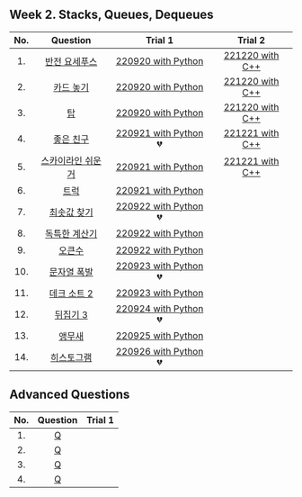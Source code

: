 ## Week 2. Stacks, Queues, Dequeues

|No.  |Question|Trial 1|Trial 2|
|:---:|:------:|:-----:|:-----:|
|1.  | [반전 요세푸스](https://www.acmicpc.net/problem/20301)         | [220920 with Python](https://github.com/JoonHyeok-hozy-Kim/algorithm_study/blob/main/BaekJoon/Solutions/Week2/py/Sol_A_220920_20301.py) | [221220 with C++](https://github.com/JoonHyeok-hozy-Kim/algorithm_study/blob/main/BaekJoon/Solutions/Week2/cpp/Sol_01_221220_20301.cpp) |
|2.  | [카드 놓기](https://www.acmicpc.net/problem/18115)           | [220920 with Python](https://github.com/JoonHyeok-hozy-Kim/algorithm_study/blob/main/BaekJoon/Solutions/Week2/py/Sol_B_220920_18115.py) | [221220 with C++](https://github.com/JoonHyeok-hozy-Kim/algorithm_study/blob/main/BaekJoon/Solutions/Week2/cpp/Sol_02_221220_18115.cpp) |
|3.  | [탑](https://www.acmicpc.net/problem/2493)                |[220920 with Python](https://github.com/JoonHyeok-hozy-Kim/algorithm_study/blob/main/BaekJoon/Solutions/Week2/py/Sol_C_220920_2493.py) | [221220 with C++](https://github.com/JoonHyeok-hozy-Kim/algorithm_study/blob/main/BaekJoon/Solutions/Week2/cpp/Sol_03_221220_2493.cpp) |
|4.  | [좋은 친구](https://www.acmicpc.net/problem/3078)            |  [220921 with Python](https://github.com/JoonHyeok-hozy-Kim/algorithm_study/blob/main/BaekJoon/Solutions/Week2/py/Sol_D_220921_3078.py) :broken_heart:| [221221 with C++](https://github.com/JoonHyeok-hozy-Kim/algorithm_study/blob/main/BaekJoon/Solutions/Week2/cpp/Sol_04_221221_3078.cpp) |
|5.  | [스카이라인 쉬운거](https://www.acmicpc.net/problem/1863)        |  [220921 with Python](https://github.com/JoonHyeok-hozy-Kim/algorithm_study/blob/main/BaekJoon/Solutions/Week2/py/Sol_E_220921_1863.py) | [221221 with C++](https://github.com/JoonHyeok-hozy-Kim/algorithm_study/blob/main/BaekJoon/Solutions/Week2/cpp/Sol_05_221221_1863.cpp) |
|6.  | [트럭](https://www.acmicpc.net/problem/13335)              |     [220921 with Python](https://github.com/JoonHyeok-hozy-Kim/algorithm_study/blob/main/BaekJoon/Solutions/Week2/py/Sol_F_220921_13335.py) | []() |
|7.  | [최솟값 찾기](https://www.acmicpc.net/problem/11003)          |  [220922 with Python](https://github.com/JoonHyeok-hozy-Kim/algorithm_study/blob/main/BaekJoon/Solutions/Week2/py/Sol_G_220922_11003.py) :broken_heart:| []() |
|8.  | [독특한 계산기](https://www.acmicpc.net/problem/19591)         |  [220922 with Python](https://github.com/JoonHyeok-hozy-Kim/algorithm_study/blob/main/BaekJoon/Solutions/Week2/py/Sol_H_220922_19591.py) | []() |
|9.  | [오큰수](https://www.acmicpc.net/problem/17298)             |     [220922 with Python](https://github.com/JoonHyeok-hozy-Kim/algorithm_study/blob/main/BaekJoon/Solutions/Week2/py/Sol_I_220922_17298.py) | []() |
|10. | [문자열 폭발](https://www.acmicpc.net/problem/9935)           |  [220923 with Python](https://github.com/JoonHyeok-hozy-Kim/algorithm_study/blob/main/BaekJoon/Solutions/Week2/py/Sol_J_220923_9935.py)  :broken_heart:| []() |
|11. | [데크 소트 2](https://www.acmicpc.net/problem/10975)         |  [220923 with Python](https://github.com/JoonHyeok-hozy-Kim/algorithm_study/blob/main/BaekJoon/Solutions/Week2/py/Sol_K_220923_10975.py) | []() |
|12. | [뒤집기 3](https://www.acmicpc.net/problem/1464)            | [220924 with Python](https://github.com/JoonHyeok-hozy-Kim/algorithm_study/blob/main/BaekJoon/Solutions/Week2/py/Sol_L_220924_1464_cheat.py) :broken_heart:| []() |
|13. | [앵무새](https://www.acmicpc.net/problem/14713)             | [220925 with Python](https://github.com/JoonHyeok-hozy-Kim/algorithm_study/blob/main/BaekJoon/Solutions/Week2/py/Sol_M_220925_14713.py) | []() |
|14. | [히스토그램](https://www.acmicpc.net/problem/1725)            | [220926 with Python](https://github.com/JoonHyeok-hozy-Kim/algorithm_study/blob/main/BaekJoon/Solutions/Week2/py/Sol_N_220626_1725.py) :broken_heart:| []() |


## Advanced Questions
|No.  |Question|Trial 1|
|:---:|:------:|:-----:|
|1.|[Q](https://www.acmicpc.net/problem/3307 )|[]()|
|2.|[Q](https://www.acmicpc.net/problem/11873)|[]()|
|3.|[Q](https://www.acmicpc.net/problem/15678)|[]()|
|4.|[Q](https://www.acmicpc.net/problem/5977 )|[]()|